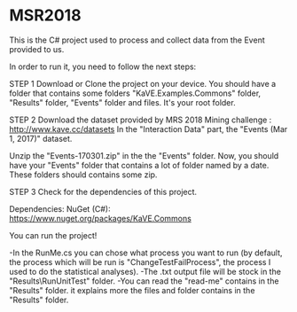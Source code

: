 # MSR2018

This is the C# project used to process and collect data from the Event provided to us.

In order to run it, you need to follow the next steps:

STEP 1 
Download or Clone the project on your device.
You should have a folder that contains some folders "KaVE.Examples.Commons" folder, "Results" folder, "Events" folder and files.
It's your root folder.

STEP 2
Download the dataset provided by MRS 2018 Mining challenge : http://www.kave.cc/datasets
In the "Interaction Data" part, the "Events (Mar 1, 2017)" dataset.
     
Unzip the "Events-170301.zip" in the the "Events" folder.
Now, you should have your "Events" folder that contains a lot of folder named by a date. These folders should contains some zip.
 
STEP 3
Check for the dependencies of this project.

Dependencies:
NuGet (C#):
    https://www.nuget.org/packages/KaVE.Commons
    


You can run the project!

  -In the RunMe.cs you can chose what process you want to run (by default, the process which will be run is "ChangeTestFailProcess", the process I used to do the statistical analyses).
  -The .txt output file will be stock in the "Results\RunUnitTest" folder.
  -You can read the "read-me" contains in the "Results" folder. it explains more the files and folder contains in the "Results" folder.

 
